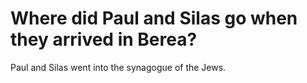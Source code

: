 # Where did Paul and Silas go when they arrived in Berea?

Paul and Silas went into the synagogue of the Jews.
